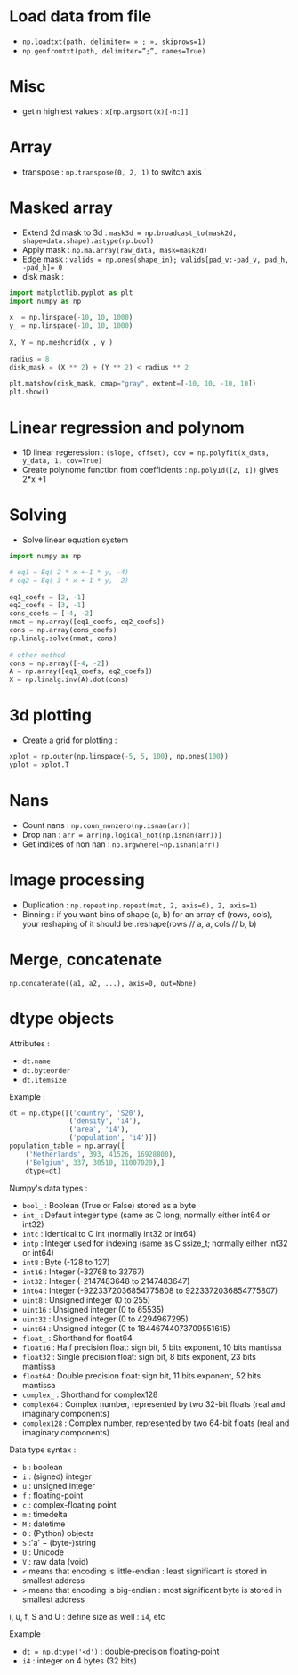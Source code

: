 # Load data from file 

 - `np.loadtxt(path, delimiter= » ; », skiprows=1)`
 - `np.genfromtxt(path, delimiter=”;”, names=True)`


# Misc

 - get n highiest values : `x[np.argsort(x)[-n:]]`

# Array
 - transpose : `np.transpose(0, 2, 1)` to switch axis
`

# Masked array

 - Extend 2d mask to 3d : `mask3d = np.broadcast_to(mask2d, shape=data.shape).astype(np.bool)`
 - Apply mask : `np.ma.array(raw_data, mask=mask2d)`
 - Edge mask : `valids = np.ones(shape_in); valids[pad_v:-pad_v, pad_h, -pad_h]= 0`
 - disk mask : 
```python
import matplotlib.pyplot as plt
import numpy as np
 
x_ = np.linspace(-10, 10, 1000)
y_ = np.linspace(-10, 10, 1000)
 
X, Y = np.meshgrid(x_, y_)
 
radius = 8
disk_mask = (X ** 2) + (Y ** 2) < radius ** 2
 
plt.matshow(disk_mask, cmap="gray", extent=[-10, 10, -10, 10])
plt.show()

```



# Linear regression and polynom

 - 1D linear regeression : `(slope, offset), cov = np.polyfit(x_data, y_data, 1, cov=True)`
 - Create polynome function from coefficients  : `np.poly1d([2, 1])` gives 2\*x +1


# Solving

 - Solve linear equation system
```python
import numpy as np

# eq1 = Eq( 2 * x +-1 * y, -4)
# eq2 = Eq( 3 * x +-1 * y, -2)
 
eq1_coefs = [2, -1]
eq2_coefs = [3, -1]
cons_coefs = [-4, -2]
nmat = np.array([eq1_coefs, eq2_coefs])
cons = np.array(cons_coefs)
np.linalg.solve(nmat, cons)
 
# other method
cons = np.array([-4, -2])
A = np.array([eq1_coefs, eq2_coefs])
X = np.linalg.inv(A).dot(cons)
```


# 3d plotting
 - Create a grid for plotting : 
```python
xplot = np.outer(np.linspace(-5, 5, 100), np.ones(100))
yplot = xplot.T
```

# Nans

 - Count nans : `np.coun_nonzero(np.isnan(arr))`
 - Drop nan : `arr = arr[np.logical_not(np.isnan(arr))]`
 - Get indices of non nan : `np.argwhere(~np.isnan(arr))`

# Image processing

 - Duplication : `np.repeat(np.repeat(mat, 2, axis=0), 2, axis=1)`
 - Binning : if you want bins of shape (a, b) for an array of (rows, cols), your reshaping of it should be .reshape(rows // a, a, cols // b, b)


# Merge, concatenate
`np.concatenate((a1, a2, ...), axis=0, out=None)`


# dtype objects

Attributes : 
 - `dt.name`
 - `dt.byteorder`
 - `dt.itemsize`

Example : 

```python
dt = np.dtype([('country', 'S20'),
               ('density', 'i4'), 
               ('area', 'i4'), 
               ('population', 'i4')])
population_table = np.array([
    ('Netherlands', 393, 41526, 16928800),
    ('Belgium', 337, 30510, 11007020),]
    dtype=dt)
```

Numpy's data types : 
 - `bool_` : Boolean (True or False) stored as a byte 
 - `int_` : Default integer type (same as C long; normally either int64 or int32) 
 - `intc` : Identical to C int (normally int32 or int64) 
 - `intp` : Integer used for indexing (same as C ssize_t; normally either int32 or int64) 
 - `int8` : Byte (-128 to 127) 
 - `int16` : Integer (-32768 to 32767) 
 - `int32` : Integer (-2147483648 to 2147483647) 
 - `int64` : Integer (-9223372036854775808 to 9223372036854775807) 
 - `uint8` : Unsigned integer (0 to 255) 
 - `uint16` : Unsigned integer (0 to 65535) 
 - `uint32` : Unsigned integer (0 to 4294967295) 
 - `uint64` : Unsigned integer (0 to 18446744073709551615) 
 - `float_` : Shorthand for float64 
 - `float16` : Half precision float: sign bit, 5 bits exponent, 10 bits mantissa 
 - `float32` : Single precision float: sign bit, 8 bits exponent, 23 bits mantissa 
 - `float64` : Double precision float: sign bit, 11 bits exponent, 52 bits mantissa 
 - `complex_` : Shorthand for complex128 
 - `complex64` : Complex number, represented by two 32-bit floats (real and imaginary components)
 - `complex128` : Complex number, represented by two 64-bit floats (real and imaginary components)

Data type syntax :

 - `b` : boolean
 - `i` : (signed) integer
 - `u` : unsigned integer
 - `f` : floating-point
 - `c` : complex-floating point
 - `m` : timedelta
 - `M` : datetime
 - `O` : (Python) objects
 - `S` :'a' − (byte-)string
 - `U` : Unicode
 - `V` : raw data (void)
 - `<` means that encoding is little-endian : least significant is stored in smallest address
 - `>` means that encoding is big-endian : most significant byte is stored in smallest address
 
i, u, f, S and U : define size as well : `i4`, etc

Example : 
 - `dt = np.dtype('<d')` : double-precision floating-point
 - `i4` : integer on 4 bytes (32 bits)